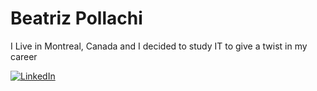 # Beatriz Pollachi

I Live in Montreal, Canada and I decided to study IT to give a twist in my career 

[![LinkedIn](https://img.shields.io/badge/LinkedIn-0077B5?style=for-the-badge&logo=linkedin&logoColor=white)](https://www.linkedin.com/in/beatrizpollachi/)

